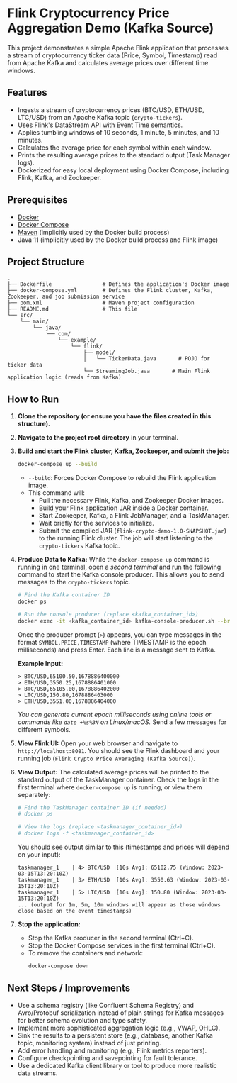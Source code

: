 # Flink Cryptocurrency Price Aggregation Demo (Kafka Source)

This project demonstrates a simple Apache Flink application that processes a stream of cryptocurrency ticker data (Price, Symbol, Timestamp) read from Apache Kafka and calculates average prices over different time windows.

## Features

*   Ingests a stream of cryptocurrency prices (BTC/USD, ETH/USD, LTC/USD) from an Apache Kafka topic (`crypto-tickers`).
*   Uses Flink's DataStream API with Event Time semantics.
*   Applies tumbling windows of 10 seconds, 1 minute, 5 minutes, and 10 minutes.
*   Calculates the average price for each symbol within each window.
*   Prints the resulting average prices to the standard output (Task Manager logs).
*   Dockerized for easy local deployment using Docker Compose, including Flink, Kafka, and Zookeeper.

## Prerequisites

*   [Docker](https://docs.docker.com/get-docker/)
*   [Docker Compose](https://docs.docker.com/compose/install/)
*   [Maven](https://maven.apache.org/install.html) (implicitly used by the Docker build process)
*   Java 11 (implicitly used by the Docker build process and Flink image)

## Project Structure

```
.
├── Dockerfile                # Defines the application's Docker image
├── docker-compose.yml        # Defines the Flink cluster, Kafka, Zookeeper, and job submission service
├── pom.xml                   # Maven project configuration
├── README.md                 # This file
└── src/
    └── main/
        └── java/
            └── com/
                └── example/
                    └── flink/
                        ├── model/
                        │   └── TickerData.java       # POJO for ticker data
                        └── StreamingJob.java       # Main Flink application logic (reads from Kafka)
```

## How to Run

1.  **Clone the repository (or ensure you have the files created in this structure).**

2.  **Navigate to the project root directory** in your terminal.

3.  **Build and start the Flink cluster, Kafka, Zookeeper, and submit the job:**
    ```bash
    docker-compose up --build
    ```
    *   `--build`: Forces Docker Compose to rebuild the Flink application image.
    *   This command will:
        *   Pull the necessary Flink, Kafka, and Zookeeper Docker images.
        *   Build your Flink application JAR inside a Docker container.
        *   Start Zookeeper, Kafka, a Flink JobManager, and a TaskManager.
        *   Wait briefly for the services to initialize.
        *   Submit the compiled JAR (`flink-crypto-demo-1.0-SNAPSHOT.jar`) to the running Flink cluster. The job will start listening to the `crypto-tickers` Kafka topic.

4.  **Produce Data to Kafka:**
    While the `docker-compose up` command is running in one terminal, open a *second terminal* and run the following command to start the Kafka console producer. This allows you to send messages to the `crypto-tickers` topic.
    ```bash
    # Find the Kafka container ID
    docker ps

    # Run the console producer (replace <kafka_container_id>)
    docker exec -it <kafka_container_id> kafka-console-producer.sh --broker-list kafka:9093 --topic crypto-tickers
    ```
    Once the producer prompt (`>`) appears, you can type messages in the format `SYMBOL,PRICE,TIMESTAMP` (where TIMESTAMP is the epoch milliseconds) and press Enter. Each line is a message sent to Kafka.

    **Example Input:**
    ```
    > BTC/USD,65100.50,1678886400000
    > ETH/USD,3550.25,1678886401000
    > BTC/USD,65105.00,1678886402000
    > LTC/USD,150.80,1678886403000
    > ETH/USD,3551.00,1678886404000
    ```
    *You can generate current epoch milliseconds using online tools or commands like `date +%s%3N` on Linux/macOS.* Send a few messages for different symbols.

5.  **View Flink UI:**
    Open your web browser and navigate to `http://localhost:8081`. You should see the Flink dashboard and your running job (`Flink Crypto Price Averaging (Kafka Source)`).

6.  **View Output:**
    The calculated average prices will be printed to the standard output of the TaskManager container. Check the logs in the first terminal where `docker-compose up` is running, or view them separately:
    ```bash
    # Find the TaskManager container ID (if needed)
    # docker ps

    # View the logs (replace <taskmanager_container_id>)
    # docker logs -f <taskmanager_container_id>
    ```
    You should see output similar to this (timestamps and prices will depend on your input):
    ```
    taskmanager_1    | 4> BTC/USD  [10s Avg]: 65102.75 (Window: 2023-03-15T13:20:10Z) 
    taskmanager_1    | 3> ETH/USD  [10s Avg]: 3550.63 (Window: 2023-03-15T13:20:10Z)
    taskmanager_1    | 5> LTC/USD  [10s Avg]: 150.80 (Window: 2023-03-15T13:20:10Z)
    ... (output for 1m, 5m, 10m windows will appear as those windows close based on the event timestamps)
    ```

7.  **Stop the application:**
    *   Stop the Kafka producer in the second terminal (Ctrl+C).
    *   Stop the Docker Compose services in the first terminal (Ctrl+C).
    *   To remove the containers and network:
        ```bash
        docker-compose down
        ```

## Next Steps / Improvements

*   Use a schema registry (like Confluent Schema Registry) and Avro/Protobuf serialization instead of plain strings for Kafka messages for better schema evolution and type safety.
*   Implement more sophisticated aggregation logic (e.g., VWAP, OHLC).
*   Sink the results to a persistent store (e.g., database, another Kafka topic, monitoring system) instead of just printing.
*   Add error handling and monitoring (e.g., Flink metrics reporters).
*   Configure checkpointing and savepointing for fault tolerance.
*   Use a dedicated Kafka client library or tool to produce more realistic data streams. 